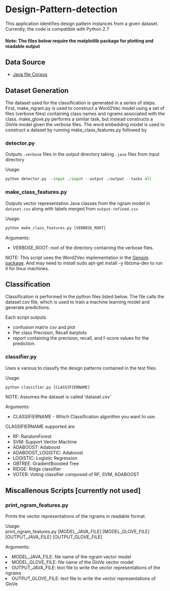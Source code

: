 # Design-Pattern-detection

This application identifies design pattern instances from a given dataset. Currently, the code is compatible with Python 2.7

#### Note: The files below require the matplotlib package for plotting and readable output

## Data Source
- [Java file Corpus](http://groups.inf.ed.ac.uk/cup/javaGithub/)


## Dataset Generation
The dataset used for the classification is generated in a series of steps. First, make_ngram.py is used to construct a Word2Vec model using a set of files (verbose files) containing class names and ngrams associated with the class. make_glove.py performs a similar task, but instead constructs a GloVe model given the verbose files. The word embedding model is used to construct a dataset by running make_class_features.py followed by 

### detector.py

Outputs `.verbose` files in the output directory taking `.java` files from input directory

Usage:
```python
python detector.py --input ./input --output ./output --tasks all
``` 

### make_class_features.py

Outputs vector representation Java classes from the ngram model in `dataset.csv` along with labels merged from `output-refined.csv`

Usage:  
```python
python make_class_features.py [VERBOSE_ROOT]
```

Arguments:  
- VERBOSE_ROOT: root of the directory containing the verbose files. 

NOTE: This script uses the Word2Vec implementation in the [Gensim package](https://github.com/RaRe-Technologies/gensim "Gensim Github Repo"). 
And may need to install sudo apt-get install -y liblzma-dev to run it for linux machines.


## Classification
Classification is performed in the python files listed below. The file calls the dataset.csv file, which is used to train a machine learning model and generate predictions. 

Each script outputs 
- confusion matrix csv and plot
- Per class Precision, Recall barplots
- report containing the precision, recall, and f-score values for the prediction.


### classifier.py
Uses a various to classify the design patterns contained in the test files.  

Usage:
```python
python classifier.py [CLASSIFIERNAME]
```  

NOTE: Assumes the dataset is called 'dataset.csv'  

Arguments: 

- CLASSIFIERNAME - Which Classification algorithm you want to use.

CLASSIFIERNAME supported are
- RF: RandomForest
- SVM: Support Vector Machine
- ADABOOST: Adaboost
- ADABOOST_LOGISTIC: Adaboost
- LOGISTIC: Logistic Regression
- GBTREE: GradientBoosted Tree
- RIDGE: Ridge classifier
- VOTER: Voting classifier composed of RF, SVM, ADABOOST


## Miscallenous Scripts [currently not used]

### print_ngram_features.py

Prints the vector representations of the ngrams in readable format.

Usage:  
print_ngram_features.py [MODEL_JAVA_FILE] [MODEL_GLOVE_FILE] [OUTPUT_JAVA_FILE] [OUTPUT_GLOVE_FILE]

Arguments:  
<li>MODEL_JAVA_FILE: file name of the ngram vector model  
<li>MODEL_GLOVE_FILE: file name of the GloVe vector model  
<li>OUTPUT_JAVA_FILE: text file to write the vector representations of the ngrams  
<li>OUTPUT_GLOVE_FILE: text file to write the vector representations of GloVe



